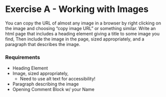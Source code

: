 # Exercise A - Working with Images
You can copy the URL of almost any image in a browser by right clicking on the image and choosing “copy image URL” or something similar. Write an html page that includes a heading element giving a title to some image you find, Then include the image in the page, sized appropriately, and a paragraph that describes the image.

### Requirements
- Heading Element
- Image, sized appropriately,
	- Need to use alt text for accessibility!
- Paragraph describing the image
- Opening Comment Block w/ your Name